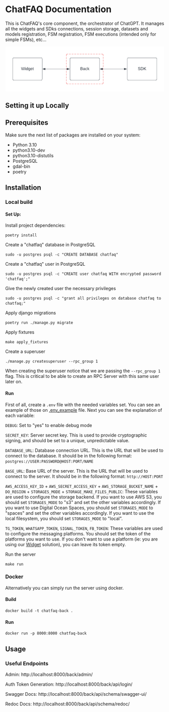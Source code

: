 # ChatFAQ Documentation

This is ChatFAQ's core component, the orchestrator of ChatGPT. It manages all the widgets and SDks connections, session storage, datasets and models registration, FSM registration, FSM executions (intended only for simple FSMs), etc...

![ChatFAQ Components](../../_static/images/chatfaq_components_b.png)

## Setting it up Locally


## Prerequisites

Make sure the next list of packages are installed on your system:

- Python 3.10
- python3.10-dev
- python3.10-distutils
- PostgreSQL
- gdal-bin
- poetry

## Installation

### Local build

#### Set Up:

Install project dependencies:

    poetry install

Create a "chatfaq" database in PostgreSQL

    sudo -u postgres psql -c "CREATE DATABASE chatfaq"

Create a "chatfaq" user in PostgreSQL

    sudo -u postgres psql -c "CREATE user chatfaq WITH encrypted password 'chatfaq';"

Give the newly created user the necessary privileges

    sudo -u postgres psql -c "grant all privileges on database chatfaq to chatfaq;"

Apply django migrations

    poetry run ./manage.py migrate

Apply fixtures

    make apply_fixtures

Create a superuser

    ./manage.py createsuperuser --rpc_group 1

When creating the superuser notice that we are passing the `--rpc_group 1` flag. This is critical to be able to create an RPC Server with this same user later on.


#### Run

First of all, create a `.env` file with the needed variables set. You can see an example of those on [.env_example](.env_example) file. Next you can see the explanation of each variable:

`DEBUG`: Set to "yes" to enable debug mode

`SECRET_KEY`: Server secret key. This is used to provide cryptographic signing, and should be set to a unique, unpredictable value.

`DATABASE_URL`: Database connection URL. This is the URL that will be used to connect to the database. It should be in the following format: `postgres://USER:PASSWORD@HOST:PORT/NAME`

`BASE_URL`: Base URL of the server. This is the URL that will be used to connect to the server. It should be in the following format: `http://HOST:PORT`

`AWS_ACCESS_KEY_ID` + `AWS_SECRET_ACCESS_KEY` + `AWS_STORAGE_BUCKET_NAME` + `DO_REGION` + `STORAGES_MODE` + `STORAGE_MAKE_FILES_PUBLIC`: These variables are used to configure the storage backend. If you want to use AWS S3, you should set `STORAGES_MODE` to "s3" and set the other variables accordingly. If you want to use Digital Ocean Spaces, you should set `STORAGES_MODE` to "spaces" and set the other variables accordingly. If you want to use the local filesystem, you should set `STORAGES_MODE` to "local".

`TG_TOKEN`, `WHATSAPP_TOKEN`, `SIGNAL_TOKEN`, `FB_TOKEN`: These variables are used to configure the messaging platforms. You should set the token of the platforms you want to use. If you don't want to use a platform (ie: you are using our [Widget](../widget/README.md) solution), you can leave its token empty.

Run the server

    make run

### Docker

Alternatively you can simply run the server using docker.

#### Build

    docker build -t chatfaq-back .

#### Run

    docker run -p 8000:8000 chatfaq-back


## Usage
### Useful Endpoints

Admin: http://localhost:8000/back/admin/

Auth Token Generation: http://localhost:8000/back/api/login/

Swagger Docs: http://localhost:8000/back/api/schema/swagger-ui/

Redoc Docs: http://localhost:8000/back/api/schema/redoc/
